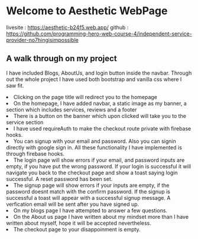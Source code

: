 # Welcome to Aesthetic WebPage

livesite : https://aesthetic-b24f5.web.app/
github : https://github.com/programming-hero-web-course-4/independent-service-provider-no7hingisimpossible



## A walk through on my project
I have included Blogs, AboutUs, and login button inside the navbar. Through out the whole project 
I have used both bootstrap and vanilla css where I saw fit. 
<li>Clicking on the page title will redirect you to the homepage</li>

<li>On the homepage, I have added navbar, a static image as my banner, a section which includes services, reviews and a footer</li>
<li>There is a button on the banner which upon clicked will take you to the service section</li>
<li>I have used requireAuth to make the checkout route private with firebase hooks.</li>
<li>You can signup with your email and password. Also you can signin directly with google sign in. All these functionality I have implemented is through firebase hooks.</li>
<li>The login page will show errors if your email, and password inputs are empty, if you have put the wrong password. If your login is successful it will navigate you back to the checkout page and show a toast saying login successful. A reset password has been set.</li>
<li>The signup page will show errors if your inputs are empty, if the password doesnt match with the confirm password. If the signup is successful a toast will appear with a successful signup message. A verfication email will be sent after you have signed up.</li>
<li>On my blogs page I have attempted to answer a few questions.</li>
<li>On the About us page I have written about my mindset more than I have written about myself, hope it will be accepted nevertheless.</li>
<li>The checkout page to your disappoinment is empty.</li>
